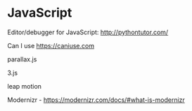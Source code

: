 # JavaScript

Editor/debugger for JavaScript: http://pythontutor.com/

Can I use https://caniuse.com

parallax.js

3.js

leap motion

Modernizr - https://modernizr.com/docs/#what-is-modernizr
